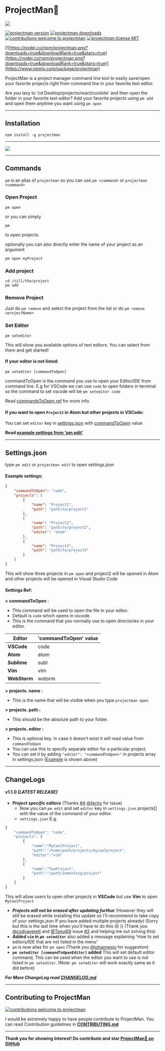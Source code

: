 # ProjectMan🦸

![](/images/logo-192.png)

[![projectman version](https://img.shields.io/npm/v/projectman.svg)](https://www.npmjs.org/package/projectman) [![projectman downloads](https://img.shields.io/npm/dt/projectman.svg)](http://npm-stat.com/charts.html?package=projectman)
[![contributions welcome to projectman](https://img.shields.io/badge/contributions-welcome-brightgreen.svg?style=flat)](https://github.com/saurabhdaware/projectman/issues) [![projectman license MIT](https://img.shields.io/npm/l/projectman.svg)](https://github.com/saurabhdaware/projectman/blob/master/LICENSE)

[![https://nodei.co/npm/projectman.png?downloads=true&downloadRank=true&stars=true](https://nodei.co/npm/projectman.png?downloads=true&downloadRank=true&stars=true)](https://www.npmjs.com/package/projectman)

ProjectMan is a project manager command line tool to easily save/open your favorite projects right from command line in your favorite text editor. 

Are you lazy to 'cd Desktop/projects/react/coolsite' and then open the folder in your favorite text editor? Add your favorite projects using `pm add` and open them anytime you want using `pm open`

---

## Installation
```shell
npm install -g projectman
```
---

![](images/terminal.png)

---
## Commands

`pm` is an alias of `projectman` so you can use `pm <command>` or `projectman <command>`

### Open Project
```shell
pm open
```
or you can simply
```
pm
```
to open projects.

optionally you can also directly enter the name of your project as an argument 
```shell
pm open myProject
```

### Add project
```shell
cd /till/the/project
pm add
```

### Remove Project

Just do `pm remove` and select the project from the list
or do `pm remove <projectName>`


### Set Editor

```shell
pm seteditor
```
This will show you available options of text editors. You can select from them and get started!

#### If your editor is not listed:
```shell
pm seteditor [commandToOpen]
```
commandToOpen is the command you use to open your Editor/IDE from command line. E.g for VSCode we can use `code` to open folders in terminal so the command to set vscode will be `pm seteditor code`

Read [commandsToOpen ref](#settings-ref) for more info.

#### If you want to open `Project2` in Atom but other projects in VSCode:

You can set `editor` key in [settings.json](settingsjson) with [commandToOpen](#settings-ref) value 

**Read [example settings from 'pm edit'](#settingsjson)**

---

## Settings.json
type `pm edit` or `projectman edit` to open settings.json


#### Example settings:
```json
{
    "commandToOpen": "code",
    "projects": [
        {
            "name": "Project1",
            "path": "path/to/project1"
        },
        {
            "name": "Project2",
            "path": "path/to/project2",
            "editor": "atom"
        },
        {
            "name": "Project3",
            "path": "path/to/project3"
        }
    ]
}
```
This will show three projects in `pm open` and project2 will be opened in Atom and other projects will be opened in Visual Studio Code


#### Settings Ref:

**> commandToOpen** :
- This command will be used to open the file in your editor.
- Default is `code` which opens in vscode.
- This is the command that you normally use to open directories in your editor.

| Editor        |'commandToOpen' value|
|---------------|-----------|
| **VSCode**    | code      | 
| **Atom**      | atom      | 
| **Sublime**   | subl      | 
| **Vim**       | vim       | 
| **WebStorm**  | wstorm    |

**> projects. name :**
- This is the name that will be visible when you type `projectman open`

**> projects. path :**
- This should be the absolute path to your folder.

**> projects. editor :**
- This is optional key. In case it doesn't exist it will read value from `commandToOpen` 
- You can use this to specify separate editor for a particular project.
- You can set it by adding `"editor": "<commandToOpen>"` in projects array in settings.json ([Example](#settingsjson) is shown above) 

---

## ChangeLogs

#### v1.1.0 *[LATEST RELEASE]*

- ***Project specific editors*** (Thanks [#4](https://github.com/saurabhdaware/projectman/issues/4) [@fechy](https://github.com/fechy) for issue)
     - Now you can `pm edit` and set `editor` key in `settings.json` projects[] with the value of the command of your editor.
    -  `settings.json` E.g.
```js
{
    "commandToOpen": "code",
    "projects": [
        {
            "name":"MyCoolProject",
            "path":"/home/path/projects/mycoolproject",
            "editor":"vim"
        },
        {
            "name":"TwoProject",
            "path":"/path/something/project"
        }
    ]
}
```
This will allow users to open other projects in **VSCode** but use **Vim** to open `MyCoolProject`
 


- ***Projects will not be erased after updating furthur*** 
(However they will still be erased while installing this update so I'll recommend to take copy of your settings.json If you have added multiple projects already) (Sorry but this is the last time when you'll have to do this :cry: )) 
(Thank you [@codyaverett](https://github.com/codyaverett) and [@Tanuj69](https://github.com/Tanuj69) issue [#2](https://github.com/saurabhdaware/projectman/issues/2) and helping me out solving this)
- ***Added `vim` in `pm seteditor`*** 
also added a message explaining 'How to set editors/IDE that are not listed in the menu'
- `pm` is now alias for `pm open`
(Thank you [@johannesjo](https://github.com/johannesjo) for suggestion)
- **`pm seteditor [commandToOpenEditor]` added** 
This will set default editor command, This can be used when the editor you want to use is not listed in `pm seteditor`. (Note: `pm seteditor` will work exactly same as it did before)



***For More ChangeLog read [CHANGELOG.md](CHANGELOG.md)***

---

## Contributing to ProjectMan
[![contributions welcome to projectman](https://img.shields.io/badge/contributions-welcome-brightgreen.svg?style=flat)](https://github.com/saurabhdaware/projectman/issues) 

I would be extremely happy to have people contribute to ProjectMan. You can read Contribution guidelines in **[CONTRIBUTING.md](CONTRIBUTING.md)**

---

**Thank you for showing Interest! Do contribute and star [ProjectMan🦸 on GitHub](https://github.com/saurabhdaware/projectman)**